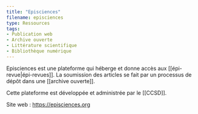 ```yaml
---
title: "Episciences"
filename: episciences
type: Ressources
tags:
- Publication web
- Archive ouverte
- Littérature scientifique
- Bibliothèque numérique
---
```


Episciences est une plateforme qui héberge et donne accès aux [[épi-revue|épi-revues]]. La soumission des articles se fait par un processus de dépôt dans une [[archive ouverte]]. 

Cette plateforme est développée et administrée par le [[CCSD]].

Site web : <https://episciences.org>

